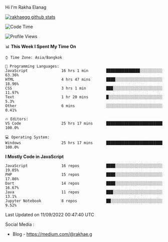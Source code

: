Hi I'm Rakha Elanag


[![rakhaegg github stats](https://github-readme-stats.vercel.app/api?username=rakhaegg)](https://github.com/rakhaegg/rakhaegg)




<!--START_SECTION:waka-->
![Code Time](http://img.shields.io/badge/Code%20Time-817%20hrs%2020%20mins-blue)

![Profile Views](http://img.shields.io/badge/Profile%20Views-0-blue)

📊 **This Week I Spent My Time On** 

```text
⌚︎ Time Zone: Asia/Bangkok

💬 Programming Languages: 
JavaScript               16 hrs 1 min        ███████████████░░░░░░░░░░   63.36% 
HTML                     4 hrs 47 mins       ████░░░░░░░░░░░░░░░░░░░░░   18.96% 
CSS                      3 hrs 1 min         ███░░░░░░░░░░░░░░░░░░░░░░   11.97% 
Text                     1 hr 20 mins        █░░░░░░░░░░░░░░░░░░░░░░░░   5.3% 
Other                    6 mins              ░░░░░░░░░░░░░░░░░░░░░░░░░   0.41%

🔥 Editors: 
VS Code                  25 hrs 17 mins      █████████████████████████   100.0%

💻 Operating System: 
Windows                  25 hrs 17 mins      █████████████████████████   100.0%

```

**I Mostly Code in JavaScript** 

```text
JavaScript               16 repos            ████░░░░░░░░░░░░░░░░░░░░░   19.05% 
PHP                      15 repos            ████░░░░░░░░░░░░░░░░░░░░░   17.86% 
Dart                     14 repos            ████░░░░░░░░░░░░░░░░░░░░░   16.67% 
Java                     11 repos            ███░░░░░░░░░░░░░░░░░░░░░░   13.1% 
Jupyter Notebook         8 repos             ██░░░░░░░░░░░░░░░░░░░░░░░   9.52%

```



 Last Updated on 11/09/2022 00:47:40 UTC
<!--END_SECTION:waka-->

Social Media : 
- Blog - https://medium.com/@rakhae.g
